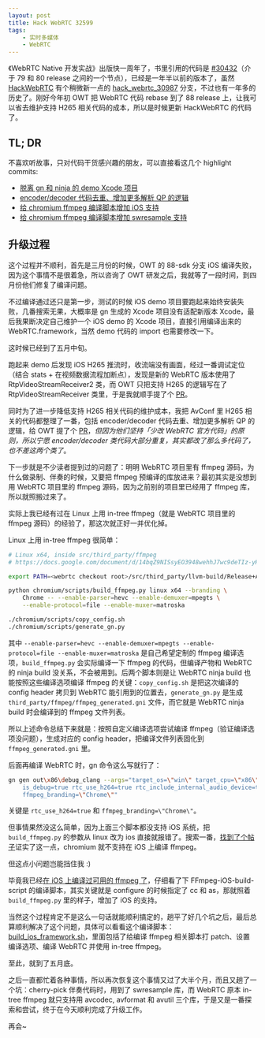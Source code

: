 ```yaml
---
layout: post
title: Hack WebRTC 32599
tags:
    - 实时多媒体
    - WebRTC
---
```


《WebRTC Native 开发实战》出版快一周年了，书里引用的代码是 [#30432](https://webrtc.googlesource.com/src/+/be99ee8f17f93e06c81e3deb4897dfa8253d3211)（介于 79 和 80 release 之间的一个节点），已经是一年半以前的版本了，虽然 [HackWebRTC](https://github.com/HackWebRTC/webrtc/) 有个稍微新一点的 [hack_webrtc_30987](https://github.com/HackWebRTC/webrtc/tree/hack_webrtc_30987) 分支，不过也有一年多的历史了。刚好今年初 OWT 把 WebRTC 代码 rebase 到了 88 release 上，让我可以省去维护支持 H265 相关代码的成本，所以是时候更新 HackWebRTC 的代码了。

## TL; DR

不喜欢听故事，只对代码干货感兴趣的朋友，可以直接看这几个 highlight commits:

+ [脱离 gn 和 ninja 的 demo Xcode 项目](https://github.com/HackWebRTC/webrtc/commit/ed1e256f05b3ee0e67d2360f7d50343ed679205b)
+ [encoder/decoder 代码去重、增加更多解析 QP 的逻辑](https://github.com/HackWebRTC/webrtc/commit/45737cc58f642ac4628db489efaec15629683171)
+ [给 chromium ffmpeg 编译脚本增加 iOS 支持](https://github.com/HackWebRTC/webrtc/commit/f7fc9b1b1b5e6bd0e43b8d4fe40aa9657a2a810c)
+ [给 chromium ffmpeg 编译脚本增加 swresample 支持](https://github.com/HackWebRTC/webrtc/commit/1df62d3f3ed79faa8ba40bd334d188f214c42da8)

## 升级过程

这个过程并不顺利，首先是三月份的时候，OWT 的 88-sdk 分支 iOS 编译失败，因为这个事情不是很着急，所以咨询了 OWT 研发之后，我就等了一段时间，到四月份他们修复了编译问题。

不过编译通过还只是第一步，测试的时候 iOS demo 项目要跑起来始终安装失败，几番搜索无果，大概率是 gn 生成的 Xcode 项目没有适配新版本 Xcode，最后我果断决定自己维护一个 iOS demo 的 Xcode 项目，直接引用编译出来的 WebRTC.framework，当然 demo 代码的 import 也需要修改一下。

这时候已经到了五月中旬。

跑起来 demo 后发现 iOS H265 推流时，收流端没有画面，经过一番调试定位（结合 stats + 在视频数据流程加断点），发现是新的 WebRTC 版本使用了 RtpVideoStreamReceiver2 类，而 OWT 只把支持 H265 的逻辑写在了 RtpVideoStreamReceiver 类里，于是我就顺手提了个 [PR](https://github.com/open-webrtc-toolkit/owt-deps-webrtc/pull/142)。

同时为了进一步降低支持 H265 相关代码的维护成本，我把 AvConf 里 H265 相关的代码都整理了一番，包括 encoder/decoder 代码去重、增加更多解析 QP 的逻辑，给 OWT 提了个 [PR](https://github.com/open-webrtc-toolkit/owt-deps-webrtc/pull/143)，_但因为他们坚持「少改 WebRTC 官方代码」的原则，所以宁愿 encoder/decoder 类代码大部分重复，其实都改了那么多代码了，也不差这两个类了_。

下一步就是不少读者提到过的问题了：明明 WebRTC 项目里有 ffmpeg 源码，为什么做录制、伴奏的时候，又要把 ffmpeg 预编译的库放进来？最初其实是没想到用 WebRTC 项目里的 ffmpeg 源码，因为之前别的项目里已经用了 ffmpeg 库，所以就照搬过来了。

实际上我已经有过在 Linux 上用 in-tree ffmpeg（就是 WebRTC 项目里的 ffmpeg 源码）的经验了，那这次就正好一并优化掉。

Linux 上用 in-tree ffmpeg 很简单：

```bash
# Linux x64, inside src/third_party/ffmpeg
# https://docs.google.com/document/d/14bqZ9NISsyEO3948wehhJ7wc9deTIz-yHUhF1MQp7Po/edit

export PATH=<webrtc checkout root>/src/third_party/llvm-build/Release+Asserts/bin:$PATH

python chromium/scripts/build_ffmpeg.py linux x64 --branding \
    Chrome -- --enable-parser=hevc --enable-demuxer=mpegts \
    --enable-protocol=file --enable-muxer=matroska

./chromium/scripts/copy_config.sh
./chromium/scripts/generate_gn.py
```

其中 `--enable-parser=hevc --enable-demuxer=mpegts --enable-protocol=file --enable-muxer=matroska` 是自己希望定制的 ffmpeg 编译选项，`build_ffmpeg.py` 会实际编译一下 ffmpeg 的代码，但编译产物和 WebRTC 的 ninja build 没关系，不会被用到。后两个脚本则是让 WebRTC ninja build 也能按照这些编译选项编译 ffmpeg 的关键：`copy_config.sh` 是把这次编译的 config header 拷贝到 WebRTC 能引用到的位置去，`generate_gn.py` 是生成 `third_party/ffmpeg/ffmpeg_generated.gni` 文件，而它就是 WebRTC ninja build 时会编译到的 ffmpeg 文件列表。

所以上述命令总结下来就是：按照自定义编译选项尝试编译 ffmpeg（验证编译选项没问题），生成对应的 config header，把编译文件列表固化到 `ffmpeg_generated.gni` 里。

后面再编译 WebRTC 时，gn 命令这么写就行了：

```bash
gn gen out\x86\debug_clang --args="target_os=\"win\" target_cpu=\"x86\" \
    is_debug=true rtc_use_h264=true rtc_include_internal_audio_device=true \
    ffmpeg_branding=\"Chrome\""
```

关键是 `rtc_use_h264=true` 和 `ffmpeg_branding=\"Chrome\"`。

但事情果然没这么简单，因为上面三个脚本都没支持 iOS 系统，把 `build_ffmpeg.py` 的参数从 linux 改为 ios 直接就报错了。搜索一番，[找到了个帖子](https://groups.google.com/a/chromium.org/g/chromium-dev/c/NGdjZFcZAUI)证实了这一点，chromium 就不支持在 iOS 上编译 ffmpeg。

但这点小问题岂能挡住我 :)

毕竟我已经[在 iOS 上编译过可用的 ffmpeg 了](https://github.com/kewlbear/FFmpeg-iOS-build-script)，仔细看了下 FFmpeg-iOS-build-script 的编译脚本，其实关键就是 configure 的时候指定了 cc 和 as，那就照着 `build_ffmpeg.py` 里的样子，增加了 iOS 的支持。

当然这个过程肯定不是这么一句话就能顺利搞定的，趟平了好几个坑之后，最后总算顺利解决了这个问题，具体可以看看这个编译脚本：[build_ios_framework.sh](https://github.com/HackWebRTC/webrtc/blob/hack_webrtc_32599/sdk/build_ios_framework.sh)，里面包括了给编译 ffmpeg 相关脚本打 patch、设置编译选项、编译 WebRTC 并使用 in-tree ffmpeg。

至此，就到了五月底。

之后一直都忙着各种事情，所以再次恢复这个事情又过了大半个月，而且又趟了一个坑：cherry-pick 伴奏代码时，用到了 swresample 库，而 WebRTC 原本 in-tree ffmpeg 就只支持用 avcodec, avformat 和 avutil 三个库，于是又是一番探索和尝试，终于在今天顺利完成了升级工作。

再会~

